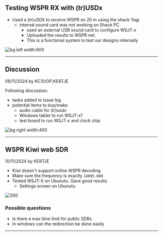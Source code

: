 ## Testing WSPR RX with (tr)USDx

-  Used a (tr)uSDX to receive WSPR on 20 m using the shack Yagi
	- internal sound card was not working on Shack PC
		- used an external USB sound card to configure WSJT-x
		- Uploaded the results to WSPR net.
		- This is a functional system to test our designs internally

![bg left width:600](bin/Pasted%20image%2020241109154119.png)


---
## Discussion
09/11/2024 by KC3VOP,KE8TJE

Following discussion: 
- tasks added to issue log
- potential items to buy/make
	- audio cable for (tr)usdx 
	- Windows tablet to run WSJT-x? 
	- test board to run WSJT-x and clock chip 

![bg right width:400](https://github.com/user-attachments/assets/cf89e6af-d616-42bd-a424-bd9e920445b9)

---
## WSPR Kiwi web SDR
10/11/2024 by KE8TJE

- Kiwi doesn't support online WSPR decoding
- Make sure the frequency is exactly `14095.600`
- Tested WSJT-X on Ubunutu. Gave good results 
	- Settings screen on Ubunutu

![300](bin/Pasted%20image%2020241110102918.png)
### Possible questions
- Is there a max time limit for public SDRs
- In windows can the redirection be done easily

---


